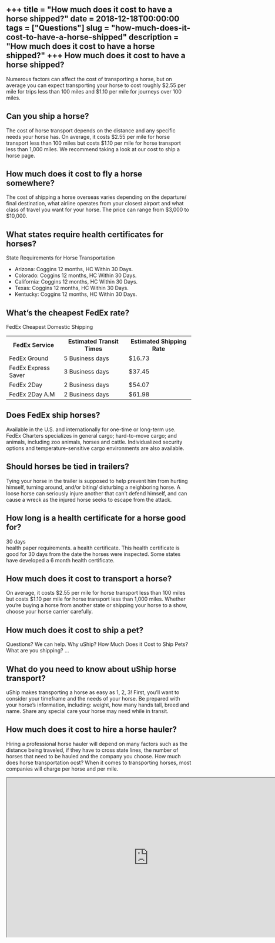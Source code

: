 +++
title = "How much does it cost to have a horse shipped?"
date = 2018-12-18T00:00:00
tags = ["Questions"]
slug = "how-much-does-it-cost-to-have-a-horse-shipped"
description = "How much does it cost to have a horse shipped?"
+++
How much does it cost to have a horse shipped?
----------------------------------------------

Numerous factors can affect the cost of transporting a horse, but on average you can expect transporting your horse to cost roughly $2.55 per mile for trips less than 100 miles and $1.10 per mile for journeys over 100 miles.

Can you ship a horse?
---------------------

The cost of horse transport depends on the distance and any specific needs your horse has. On average, it costs $2.55 per mile for horse transport less than 100 miles but costs $1.10 per mile for horse transport less than 1,000 miles. We recommend taking a look at our cost to ship a horse page.

How much does it cost to fly a horse somewhere?
-----------------------------------------------

The cost of shipping a horse overseas varies depending on the departure/ final destination, what airline operates from your closest airport and what class of travel you want for your horse. The price can range from $3,000 to $10,000.

What states require health certificates for horses?
---------------------------------------------------

State Requirements for Horse Transportation

- Arizona: Coggins 12 months, HC Within 30 Days.
- Colorado: Coggins 12 months, HC Within 30 Days.
- California: Coggins 12 months, HC Within 30 Days.
- Texas: Coggins 12 months, HC Within 30 Days.
- Kentucky: Coggins 12 months, HC Within 30 Days.

What’s the cheapest FedEx rate?
-------------------------------

FedEx Cheapest Domestic Shipping

<table><tr><th>FedEx Service</th><th>Estimated Transit Times</th><th>Estimated Shipping Rate</th></tr><tr><td>FedEx Ground</td><td>5 Business days</td><td>$16.73</td></tr><tr><td>FedEx Express Saver</td><td>3 Business days</td><td>$37.45</td></tr><tr><td>FedEx 2Day</td><td>2 Business days</td><td>$54.07</td></tr><tr><td>FedEx 2Day A.M</td><td>2 Business days</td><td>$61.98</td></tr></table>

Does FedEx ship horses?
-----------------------

Available in the U.S. and internationally for one-time or long-term use. FedEx Charters specializes in general cargo; hard-to-move cargo; and animals, including zoo animals, horses and cattle. Individualized security options and temperature-sensitive cargo environments are also available.

Should horses be tied in trailers?
----------------------------------

Tying your horse in the trailer is supposed to help prevent him from hurting himself, turning around, and/or biting/ disturbing a neighboring horse. A loose horse can seriously injure another that can’t defend himself, and can cause a wreck as the injured horse seeks to escape from the attack.

How long is a health certificate for a horse good for?
------------------------------------------------------

30 days  
health paper requirements. a health certificate. This health certificate is good for 30 days from the date the horses were inspected. Some states have developed a 6 month health certificate.

How much does it cost to transport a horse?
-------------------------------------------

On average, it costs $2.55 per mile for horse transport less than 100 miles but costs $1.10 per mile for horse transport less than 1,000 miles. Whether you’re buying a horse from another state or shipping your horse to a show, choose your horse carrier carefully.

How much does it cost to ship a pet?
------------------------------------

Questions? We can help. Why uShip? How Much Does it Cost to Ship Pets? What are you shipping? …

What do you need to know about uShip horse transport?
-----------------------------------------------------

uShip makes transporting a horse as easy as 1, 2, 3! First, you’ll want to consider your timeframe and the needs of your horse. Be prepared with your horse’s information, including: weight, how many hands tall, breed and name. Share any special care your horse may need while in transit.

How much does it cost to hire a horse hauler?
---------------------------------------------

Hiring a professional horse hauler will depend on many factors such as the distance being traveled, if they have to cross state lines, the number of horses that need to be hauled and the company you choose. How much does horse transportation ocst? When it comes to transporting horses, most companies will charge per horse and per mile.

<iframe allow="accelerometer; autoplay; clipboard-write; encrypted-media; gyroscope; picture-in-picture" allowfullscreen="" class="__youtube_prefs__  epyt-is-override  no-lazyload" data-no-lazy="1" data-origheight="433" data-origwidth="770" data-skipgform_ajax_framebjll="" height="433" id="_ytid_12227" loading="lazy" src="https://www.youtube.com/embed/QlZpb28ztFc?enablejsapi=1&autoplay=0&cc_load_policy=0&cc_lang_pref=&iv_load_policy=1&loop=0&modestbranding=0&rel=1&fs=1&playsinline=0&autohide=2&theme=dark&color=red&controls=1&" title="YouTube player" width="770"></iframe>